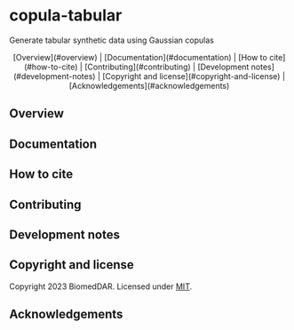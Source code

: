 # copula-tabular
Generate tabular synthetic data using Gaussian copulas

<div align="center">
  [Overview](#overview) | [Documentation](#documentation) | [How to cite](#how-to-cite) | [Contributing](#contributing) | [Development notes](#development-notes) | [Copyright and license](#copyright-and-license) | [Acknowledgements](#acknowledgements)
</div>

## Overview

## Documentation

## How to cite

## Contributing

## Development notes

## Copyright and license
Copyright 2023 BiomedDAR. Licensed under [MIT](LICENSE.txt).

## Acknowledgements